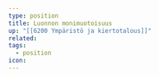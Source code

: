 ```yaml
---
type: position
title: Luonnon monimuotoisuus
up: "[[6200 Ympäristö ja kiertotalous]]"
related:
tags:
  - position
icon:
---
```


